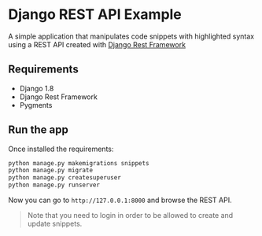 # Django REST API Example
A simple application that manipulates code snippets with highlighted syntax
using a REST API created with [Django Rest Framework](http://www.django-rest-framework.org)

## Requirements
* Django 1.8
* Django Rest Framework
* Pygments

## Run the app
Once installed the requirements: 
``` python
python manage.py makemigrations snippets
python manage.py migrate
python manage.py createsuperuser
python manage.py runserver
```

Now you can go to `http://127.0.0.1:8000` and browse the REST API.

> Note that you need to login in order to be allowed to create and update snippets.
